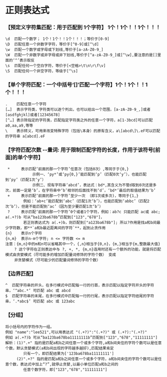 # 正则表达式

### 【预定义字符集匹配：用于匹配到 1个字符】 1个！1个！！1个！！！
    
    \d  匹配一个数字； 1个！1个！！1个！！！；等价于[0-9]
    \D  匹配任意一个非数字字符，等价于[^0-9]或[^\d]
    \w  匹配一个数字或字母或下划线,等价于[a-zA-Z0-9_]
    \W  匹配一个非数字或非字母或非下划线,等价于[^a-zA-Z0-9_]或[^\w],要注意的是[]里面的‘^’表示取反
    \s  匹配任何一个空白字符，等价于[<空格>\t\n\r\f\v]
    \S  匹配任何一个非空字符，等级于[^\s]
      
### 【单个字符匹配：一个中括号‘[]’匹配一个字符】1个！1个！！1个！！！
    .    匹配任意一个字符
    […]  表示字符类，字符类可以逐个列出，也可以给出一个范围，[a-zA-Z0-9_,]或者[asdfghjkl]或者[12345678]
    [^…] 表示除指定的字符类，匹配指定字符类之外的任意一个字符，a[1-3bcd]可以匹配a0,aa,a9,等等
    \    表示转义，可用来改变特殊字符（包括\本身）的原有含义，a\[abcd\]\.eF可以匹配的字符串 a[abcd].eF

### 【字符匹配次数 --量词: 用于限制匹配字符的长度，作用于该符号[前面]的单个字符】
     *     表示匹配‘前面的那一个字符’任意次（包括0次）,等同于于{0,}
                示例一、‘py*’或‘py{0,}’能匹配到‘p’（匹配0次‘y’），也能匹配到‘py’（匹配1次‘y’）
                示例二、现有字符串‘abcd’，表达式：bd*,其含义为不管d取到0次还是多次，前面一定是‘b’，在字符串中‘b’相邻的后面找不到‘d’，‘bd*’最后的取值结果为‘b’
     +     表示匹配‘前面的那一个字符’至少一次 （即1次或多次)，等同于{1,}
            例如：‘ab+c’能匹配到‘abc’（匹配1次‘b’），也能匹配到‘abbc’（匹配2次‘b’），但是不能匹配到‘ac’（因为至少要匹配1次‘b’）
     ?     表示匹配‘前面的那一个字符’0个或者1个字符，例如：ab?c 只能匹配 ac或 abc; a(.+?)b 可从“ba123ba678b”匹配到["123","678"]，
            若正则表达式为 a(.+)b，则匹配到["a123ba678b"]; 所以?作用是找a和b间最少字符数，即**`a和b最近距离间的字符`**，起到止贪作用 
    {n}    表示n个字符
    {n,m}  表示n-m个字符; n <= 字符数 <= m
    注意：{m,n}中的m和n可以省略其中一个，{,n}相当于{0,n}，{m,}相当于{m,整数最大值}
        ? 这个字符在正则表达中与 ?, +, *, {m,n}连用时还有一个额外的功能，就是将匹配模式由贪婪模式（尽可能多的增加匹配量词修饰的字符个数） 变成 
        非贪婪模式（尽可能少的匹配量词修饰的字符个数）
### 【边界匹配】
    ^  匹配字符串的开头，在多行模式中匹配每一行的行首，表示匹配以指定字符开头的字符串，‘^abc.*’ 可匹配 abc 或 abcd
    $  匹配字符串的末尾，在多行模式中匹配每一行的行尾，表示匹配以指定字符结尾的字符串，‘.*abc$’ 可匹配 abc 或 123abc

### 【分组】
    将小括号内的字符作为一组。
    例如 "name":"lee521",可以用表达式 "(.+?)":"(.+?)" 或 (.+?):"(.+?)"
    例如 a(.+?)b 可从“ba123ba678ba11111111b”匹配到["123","678","11111111"]
    解析：(1)".+" 指的是匹配a和b之间任意一个或多个字符,a和b间夹住的字符个数可以是任意个数，默认贪婪模式(a和b间出现的字符越多越好),匹配结果肯定
            只有一个，即匹配结果为['123ba678ba11111111']
         (2)".+?" 指的是匹配a和b之间任意一个或多个字符，a和b间夹住的字符个数可以是任意个数，表达式中加上“?”,就停止贪婪,以最小单位匹配a和b之间的
            任意个数字符，即["123","678","11111111"]

